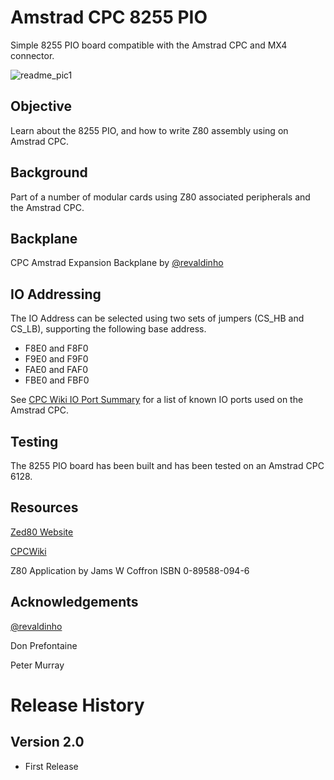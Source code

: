# Amstrad CPC 8255 PIO
Simple 8255 PIO board compatible with the Amstrad CPC and MX4 connector.

![readme_pic1](https://github.com/rabs664/amstrad-cpc-8255-pio/assets/105534000/57d22775-646d-4e72-8b4f-35513a6dd6ac)

## Objective
Learn about the 8255 PIO, and how to write Z80 assembly using on Amstrad CPC.

## Background
Part of a number of modular cards using Z80 associated peripherals and the Amstrad CPC.

## Backplane
CPC Amstrad Expansion Backplane by [@revaldinho](https://github.com/revaldinho)

## IO Addressing
The IO Address can be selected using two sets of jumpers (CS_HB and CS_LB), supporting the following base address.

* F8E0 and F8F0
* F9E0 and F9F0
* FAE0 and FAF0
* FBE0 and FBF0

See [CPC Wiki IO Port Summary](https://www.cpcwiki.eu/index.php/I/O_Port_Summary) for a list of known IO ports used on the Amstrad CPC.

## Testing
The 8255 PIO board has been built and has been tested on an Amstrad CPC 6128.

## Resources
[Zed80 Website](http://zed80.com/Z80-RETRO/index_Home.html)

[CPCWiki](https://www.cpcwiki.eu/index.php/Main_Page)

Z80 Application by Jams W Coffron ISBN 0-89588-094-6

## Acknowledgements
[@revaldinho](https://github.com/revaldinho)

Don Prefontaine 

Peter Murray

# Release History
## Version 2.0
* First Release

